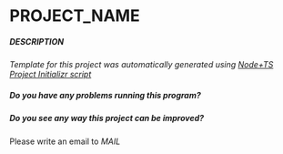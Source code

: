 # PROJECT_NAME

##### DESCRIPTION

*Template for this project was automatically generated using [Node+TS Project Initializr script](https://github.com/michalakadam/NodeTSInitializr)*

##### Do you have any problems running this program?
##### Do you see any way this project can be improved?
 Please write an email to *MAIL*
